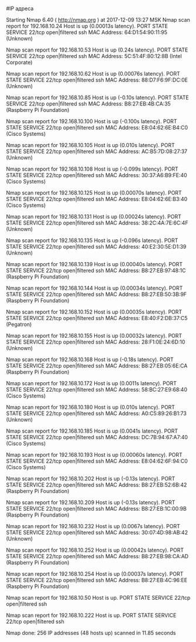 #IP адреса <a name="99"></a>

Starting Nmap 6.40 ( http://nmap.org ) at 2017-12-09 13:27 MSK
Nmap scan report for 192.168.10.24
Host is up (0.00013s latency).
PORT   STATE         SERVICE
22/tcp open|filtered ssh
MAC Address: 64:D1:54:90:11:95 (Unknown)

Nmap scan report for 192.168.10.53
Host is up (0.24s latency).
PORT   STATE         SERVICE
22/tcp open|filtered ssh
MAC Address: 5C:51:4F:80:12:8B (Intel Corporate)

Nmap scan report for 192.168.10.62
Host is up (0.00076s latency).
PORT   STATE         SERVICE
22/tcp open|filtered ssh
MAC Address: 88:D7:F6:9F:DC:0E (Unknown)

Nmap scan report for 192.168.10.85
Host is up (-0.10s latency).
PORT   STATE         SERVICE
22/tcp open|filtered ssh
MAC Address: B8:27:EB:4B:CA:35 (Raspberry Pi Foundation)

Nmap scan report for 192.168.10.100
Host is up (-0.100s latency).
PORT   STATE         SERVICE
22/tcp open|filtered ssh
MAC Address: E8:04:62:6E:B4:C0 (Cisco Systems)

Nmap scan report for 192.168.10.105
Host is up (0.010s latency).
PORT   STATE         SERVICE
22/tcp open|filtered ssh
MAC Address: AC:B5:7D:08:27:37 (Unknown)

Nmap scan report for 192.168.10.108
Host is up (-0.099s latency).
PORT   STATE         SERVICE
22/tcp open|filtered ssh
MAC Address: 30:37:A6:B9:FE:40 (Cisco Systems)

Nmap scan report for 192.168.10.125
Host is up (0.00070s latency).
PORT   STATE         SERVICE
22/tcp open|filtered ssh
MAC Address: E8:04:62:6E:B3:40 (Cisco Systems)

Nmap scan report for 192.168.10.131
Host is up (0.00024s latency).
PORT   STATE         SERVICE
22/tcp open|filtered ssh
MAC Address: 38:2C:4A:7E:6C:4F (Unknown)

Nmap scan report for 192.168.10.135
Host is up (-0.096s latency).
PORT   STATE         SERVICE
22/tcp open|filtered ssh
MAC Address: 40:E2:30:5E:D1:39 (Unknown)

Nmap scan report for 192.168.10.139
Host is up (0.00040s latency).
PORT   STATE         SERVICE
22/tcp open|filtered ssh
MAC Address: B8:27:EB:97:48:1C (Raspberry Pi Foundation)

Nmap scan report for 192.168.10.144
Host is up (0.00034s latency).
PORT   STATE         SERVICE
22/tcp open|filtered ssh
MAC Address: B8:27:EB:50:3B:9F (Raspberry Pi Foundation)

Nmap scan report for 192.168.10.152
Host is up (0.00035s latency).
PORT   STATE         SERVICE
22/tcp open|filtered ssh
MAC Address: E8:40:F2:DB:37:C5 (Pegatron)

Nmap scan report for 192.168.10.155
Host is up (0.00032s latency).
PORT   STATE         SERVICE
22/tcp open|filtered ssh
MAC Address: 28:F1:0E:24:6D:10 (Unknown)

Nmap scan report for 192.168.10.168
Host is up (-0.18s latency).
PORT   STATE         SERVICE
22/tcp open|filtered ssh
MAC Address: B8:27:EB:05:6E:CA (Raspberry Pi Foundation)

Nmap scan report for 192.168.10.172
Host is up (0.0011s latency).
PORT   STATE         SERVICE
22/tcp open|filtered ssh
MAC Address: 58:BC:27:E9:68:40 (Cisco Systems)

Nmap scan report for 192.168.10.180
Host is up (0.010s latency).
PORT   STATE         SERVICE
22/tcp open|filtered ssh
MAC Address: A0:C5:89:26:B1:73 (Unknown)

Nmap scan report for 192.168.10.185
Host is up (0.0041s latency).
PORT   STATE         SERVICE
22/tcp open|filtered ssh
MAC Address: DC:7B:94:67:A7:40 (Cisco Systems)

Nmap scan report for 192.168.10.193
Host is up (0.00060s latency).
PORT   STATE         SERVICE
22/tcp open|filtered ssh
MAC Address: E8:04:62:6F:94:C0 (Cisco Systems)

Nmap scan report for 192.168.10.202
Host is up (-0.13s latency).
PORT   STATE         SERVICE
22/tcp open|filtered ssh
MAC Address: B8:27:EB:52:6B:42 (Raspberry Pi Foundation)

Nmap scan report for 192.168.10.209
Host is up (-0.13s latency).
PORT   STATE         SERVICE
22/tcp open|filtered ssh
MAC Address: B8:27:EB:1C:00:9B (Raspberry Pi Foundation)

Nmap scan report for 192.168.10.232
Host is up (0.0067s latency).
PORT   STATE         SERVICE
22/tcp open|filtered ssh
MAC Address: 30:07:4D:98:AB:42 (Unknown)

Nmap scan report for 192.168.10.252
Host is up (0.00042s latency).
PORT   STATE         SERVICE
22/tcp open|filtered ssh
MAC Address: B8:27:EB:98:CA:AD (Raspberry Pi Foundation)

Nmap scan report for 192.168.10.254
Host is up (0.00037s latency).
PORT   STATE         SERVICE
22/tcp open|filtered ssh
MAC Address: B8:27:EB:4C:96:EE (Raspberry Pi Foundation)

Nmap scan report for 192.168.10.50
Host is up.
PORT   STATE         SERVICE
22/tcp open|filtered ssh

Nmap scan report for 192.168.10.222
Host is up.
PORT   STATE         SERVICE
22/tcp open|filtered ssh

Nmap done: 256 IP addresses (48 hosts up) scanned in 11.85 seconds
